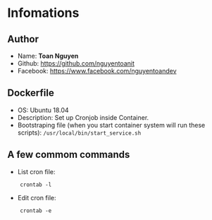 # Infomations
## Author
- Name: **Toan Nguyen**
- Github: https://github.com/nguyentoanit
- Facebook: https://www.facebook.com/nguyentoandev

## Dockerfile
- OS: Ubuntu 18.04
- Description: Set up Cronjob inside Container.
- Bootstraping file (when you start container system will run these scripts): ```/usr/local/bin/start_service.sh```

## A few commom commands
- List cron file:

```
    crontab -l
```
- Edit cron file:

```
    crontab -e
```
